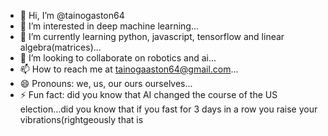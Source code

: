 - 👋 Hi, I’m @tainogaston64
- 👀 I’m interested in deep machine learning...
- 🌱 I’m currently learning python, javascript, tensorflow and linear algebra(matrices)...
- 💞️ I’m looking to collaborate on robotics and ai...
- 📫 How to reach me at tainogaaston64@gmail.com...
- 😄 Pronouns: we, us, our ours ourselves...
- ⚡ Fun fact: did you know that AI changed the course of the US election...did you know that if you fast for 3 days in a row you raise your vibrations(rightgeously that is

<!---
tainogaston64/tainogaston64 is a ✨ special ✨ repository because its `README.md` (this file) appears on your GitHub profile.
You can click the Preview link to take a look at your changes.
--->
